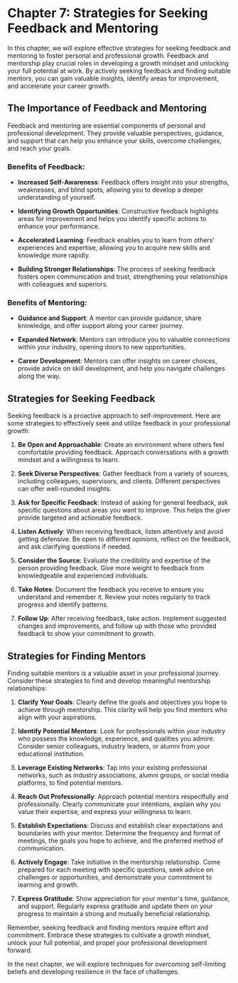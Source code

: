 Chapter 7: Strategies for Seeking Feedback and Mentoring
========================================================

In this chapter, we will explore effective strategies for seeking feedback and mentoring to foster personal and professional growth. Feedback and mentorship play crucial roles in developing a growth mindset and unlocking your full potential at work. By actively seeking feedback and finding suitable mentors, you can gain valuable insights, identify areas for improvement, and accelerate your career growth.

The Importance of Feedback and Mentoring
----------------------------------------

Feedback and mentoring are essential components of personal and professional development. They provide valuable perspectives, guidance, and support that can help you enhance your skills, overcome challenges, and reach your goals.

### Benefits of Feedback:

* **Increased Self-Awareness**: Feedback offers insight into your strengths, weaknesses, and blind spots, allowing you to develop a deeper understanding of yourself.

* **Identifying Growth Opportunities**: Constructive feedback highlights areas for improvement and helps you identify specific actions to enhance your performance.

* **Accelerated Learning**: Feedback enables you to learn from others' experiences and expertise, allowing you to acquire new skills and knowledge more rapidly.

* **Building Stronger Relationships**: The process of seeking feedback fosters open communication and trust, strengthening your relationships with colleagues and superiors.

### Benefits of Mentoring:

* **Guidance and Support**: A mentor can provide guidance, share knowledge, and offer support along your career journey.

* **Expanded Network**: Mentors can introduce you to valuable connections within your industry, opening doors to new opportunities.

* **Career Development**: Mentors can offer insights on career choices, provide advice on skill development, and help you navigate challenges along the way.

Strategies for Seeking Feedback
-------------------------------

Seeking feedback is a proactive approach to self-improvement. Here are some strategies to effectively seek and utilize feedback in your professional growth:

1. **Be Open and Approachable**: Create an environment where others feel comfortable providing feedback. Approach conversations with a growth mindset and a willingness to learn.

2. **Seek Diverse Perspectives**: Gather feedback from a variety of sources, including colleagues, supervisors, and clients. Different perspectives can offer well-rounded insights.

3. **Ask for Specific Feedback**: Instead of asking for general feedback, ask specific questions about areas you want to improve. This helps the giver provide targeted and actionable feedback.

4. **Listen Actively**: When receiving feedback, listen attentively and avoid getting defensive. Be open to different opinions, reflect on the feedback, and ask clarifying questions if needed.

5. **Consider the Source**: Evaluate the credibility and expertise of the person providing feedback. Give more weight to feedback from knowledgeable and experienced individuals.

6. **Take Notes**: Document the feedback you receive to ensure you understand and remember it. Review your notes regularly to track progress and identify patterns.

7. **Follow Up**: After receiving feedback, take action. Implement suggested changes and improvements, and follow up with those who provided feedback to show your commitment to growth.

Strategies for Finding Mentors
------------------------------

Finding suitable mentors is a valuable asset in your professional journey. Consider these strategies to find and develop meaningful mentorship relationships:

1. **Clarify Your Goals**: Clearly define the goals and objectives you hope to achieve through mentorship. This clarity will help you find mentors who align with your aspirations.

2. **Identify Potential Mentors**: Look for professionals within your industry who possess the knowledge, experience, and qualities you admire. Consider senior colleagues, industry leaders, or alumni from your educational institution.

3. **Leverage Existing Networks**: Tap into your existing professional networks, such as industry associations, alumni groups, or social media platforms, to find potential mentors.

4. **Reach Out Professionally**: Approach potential mentors respectfully and professionally. Clearly communicate your intentions, explain why you value their expertise, and express your willingness to learn.

5. **Establish Expectations**: Discuss and establish clear expectations and boundaries with your mentor. Determine the frequency and format of meetings, the goals you hope to achieve, and the preferred method of communication.

6. **Actively Engage**: Take initiative in the mentorship relationship. Come prepared for each meeting with specific questions, seek advice on challenges or opportunities, and demonstrate your commitment to learning and growth.

7. **Express Gratitude**: Show appreciation for your mentor's time, guidance, and support. Regularly express gratitude and update them on your progress to maintain a strong and mutually beneficial relationship.

Remember, seeking feedback and finding mentors require effort and commitment. Embrace these strategies to cultivate a growth mindset, unlock your full potential, and propel your professional development forward.

In the next chapter, we will explore techniques for overcoming self-limiting beliefs and developing resilience in the face of challenges.
